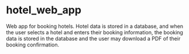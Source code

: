 # hotel_web_app
 Web app for booking hotels. Hotel data is stored in a database, and when the user selects a hotel and enters their booking information, the booking data is stored in the database and the user may download a PDF of their booking confirmation.
